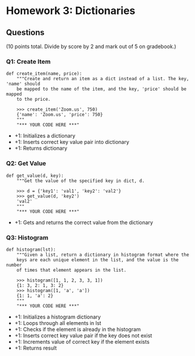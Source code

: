 # Homework 3: Dictionaries

## Questions
(10 points total. Divide by score by 2 and mark out of 5 on gradebook.)

### Q1: Create Item
```
def create_item(name, price):
    """Create and return an item as a dict instead of a list. The key, 'name' should
    be mapped to the name of the item, and the key, 'price' should be mapped
    to the price.

    >>> create_item('Zoom.us', 750)
    {'name': 'Zoom.us', 'price': 750}
    """
    "*** YOUR CODE HERE ***"
```
- +1: Initializes a dictionary
- +1: Inserts correct key value pair into dictionary
- +1: Returns dictionary

### Q2: Get Value
```
def get_value(d, key):
    """Get the value of the specified key in dict, d.

    >>> d = {'key1': 'val1', 'key2': 'val2'}
    >>> get_value(d, 'key2')
    'val2'
    """
    "*** YOUR CODE HERE ***"
```
- +1: Gets and returns the correct value from the dictionary

### Q3: Histogram
```
def histogram(lst):
    """Given a list, return a dictionary in histogram format where the
    keys are each unique element in the list, and the value is the number
    of times that element appears in the list.

    >>> histogram([1, 1, 2, 3, 3, 1])
    {1: 3, 2: 1, 3: 2}
    >>> histogram([1, 'a', 'a'])
    {1: 1, 'a': 2}
    """
    "*** YOUR CODE HERE ***"
```
- +1: Initializes a histogram dictionary
- +1: Loops through all elements in lst
- +1: Checks if the element is already in the histogram
- +1: Inserts correct key value pair if the key does not exist
- +1: Increments value of correct key if the element exists
- +1: Returns result
